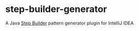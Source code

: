 # step-builder-generator
A Java [Step Builder](http://rdafbn.blogspot.ie/2012/07/step-builder-pattern_28.html) pattern generator plugin for IntelliJ IDEA
